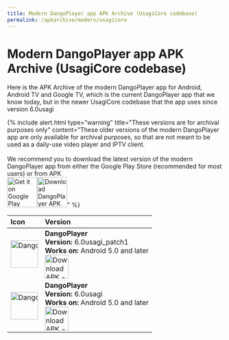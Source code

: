 ```yaml
---
title: Modern DangoPlayer app APK Archive (UsagiCore codebase)
permalink: /apkarchive/modern/usagicore
---
```

# Modern DangoPlayer app APK Archive (UsagiCore codebase)
Here is the APK Archive of the modern DangoPlayer app for Android, Android TV and Google TV, which is the current DangoPlayer app that we know today, but in the newer UsagiCore codebase that the app uses since version 6.0usagi

{% include alert.html type="warning" title="These versions are for archival purposes only" content="These older versions of the modern DangoPlayer app are only available for archival purposes, so that are not meant to be used as a daily-use video player and IPTV client. <br> <br> We recommend you to download the latest version of the modern DangoPlayer app from either the Google Play Store (recommended for most users) or from APK <br> <a href='https://play.google.com/store/apps/details?id=com.brunochanrio.dangoplayeruni&pcampaignid=pcampaignidMKT-Other-global-all-co-prtnr-py-PartBadge-Mar2515-1'><img alt='Get it on Google Play' height='70' src='https://play.google.com/intl/en_us/badges/static/images/badges/en_badge_web_generic.png'/></a><a href='https://brunochanrio.github.io/DangoPlayer/getdango/apk'><img alt='Download DangoPlayer APK for Android-based devices' height='70' src='https://brunochanrio.github.io/DangoPlayer/assets/GetAndroidAPK.png'/></a>" %}


<table>
    <thead>
        <tr>
            <th align="left">Icon</th>
            <th align="left">Version</th>
        </tr>
    </thead>
    <tbody>
                <tr>
            <td nowrap><img alt='DangoPlayer Icon' width='64' src='https://brunochanrio.github.io/DangoPlayer/getdango/archive/DangoPlayerUni_4th_Icon.png'/></td>
            <td>
                <b>DangoPlayer</b>
                <br>
                <b>Version:</b> 6.0usagi_patch1
                <br>
                <b>Works on:</b> Android 5.0 and later
                <br>
                <a href="https://archive.org/download/dangoapkarchive-modern-usagicore/DangoPlayer_6.0usagi_patch1.apk"><img alt="Download APK -->" height="55" src="https://brunochanrio.github.io/DangoPlayer/assets/DownloadAPK_Archive.png"/></a>
            </td>
        </tr>
        <tr>
            <td nowrap><img alt='DangoPlayer Icon' width='64' src='https://brunochanrio.github.io/DangoPlayer/getdango/archive/DangoPlayerUni_4th_Icon.png'/></td>
            <td>
                <b>DangoPlayer</b>
                <br>
                <b>Version:</b> 6.0usagi
                <br>
                <b>Works on:</b> Android 5.0 and later
                <br>
                <a href="https://archive.org/download/dangoapkarchive-modern-usagicore/DangoPlayer_6.0usagi.apk"><img alt="Download APK -->" height="55" src="https://brunochanrio.github.io/DangoPlayer/assets/DownloadAPK_Archive.png"/></a>
            </td>
        </tr>
    </tbody>
</table>
